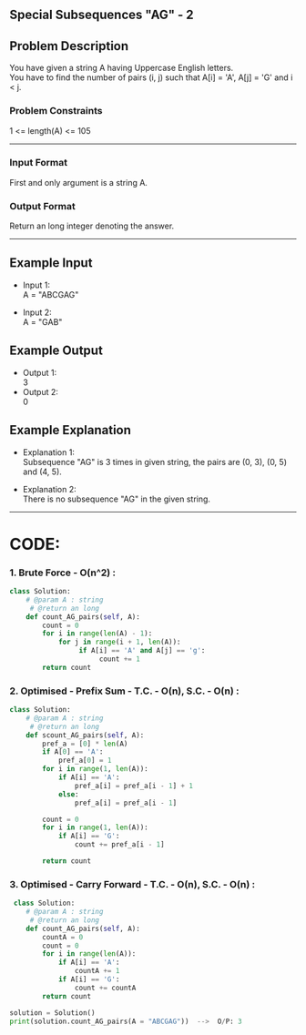 ## Special Subsequences "AG" - 2

## Problem Description
You have given a string A having Uppercase English letters. </br>
You have to find the number of pairs (i, j) such that A[i] = 'A', A[j] = 'G' and i < j.

### Problem Constraints
1 <= length(A) <= 105

---

### Input Format
First and only argument is a string A.

### Output Format
Return an long integer denoting the answer.

---

## Example Input
- Input 1: </br>
 A = "ABCGAG"

- Input 2: </br>
 A = "GAB"

## Example Output
- Output 1: </br>
 3
- Output 2: </br>
 0

## Example Explanation
- Explanation 1: </br>
 Subsequence "AG" is 3 times in given string, the pairs are (0, 3), (0, 5) and (4, 5).

- Explanation 2: </br>
 There is no subsequence "AG" in the given string.

---

# CODE:

### 1. Brute Force - O(n^2) :

```python
class Solution:
    # @param A : string
     # @return an long
    def count_AG_pairs(self, A):
        count = 0
        for i in range(len(A) - 1):
            for j in range(i + 1, len(A)):
                 if A[i] == 'A' and A[j] == 'g':
                      count += 1
        return count
```

### 2. Optimised - Prefix Sum - T.C. - O(n), S.C. - O(n) :

```python
class Solution:
    # @param A : string
     # @return an long
    def scount_AG_pairs(self, A):
        pref_a = [0] * len(A)
        if A[0] == 'A':
            pref_a[0] = 1
        for i in range(1, len(A)):
            if A[i] == 'A':
                pref_a[i] = pref_a[i - 1] + 1
            else:
                pref_a[i] = pref_a[i - 1]

        count = 0
        for i in range(1, len(A)):
            if A[i] == 'G':
                count += pref_a[i - 1]

        return count
```

### 3. Optimised - Carry Forward - T.C. - O(n), S.C. - O(n) :

```python
 class Solution:
    # @param A : string
     # @return an long
    def count_AG_pairs(self, A):
        countA = 0
        count = 0
        for i in range(len(A)):
            if A[i] == 'A':
                countA += 1
            if A[i] == 'G':
                count += countA
        return count
```

```python
solution = Solution()
print(solution.count_AG_pairs(A = "ABCGAG"))  -->  O/P: 3
```

